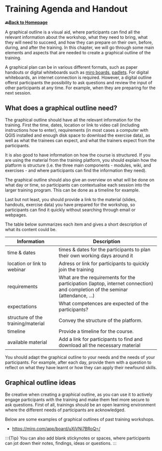 # Training Agenda and Handout

__🔙[Back to Homepage](/content/intro.md)__

A graphical outline is a visual aid, where participants can find all the relevant information about the workshop, what they need to bring, what they will need to succeed, and how they can prepare on their own, before, during, and after the training. In this chapter, we will go through some main elements and aspects that are needed to create a graphical outline of the training.

A graphical plan can be in various different formats, such as paper handouts or digital whiteboards such as [miro boards](miro.com), [padlets](https://padlet.com). For digital whiteboards, an internet connection is required. However, a digital outline offerst participants the possibility to ask questions and review the input of other participants at any time. For example, when they are preparing for the next session. 

## What does a graphical outline need?

The graphical outline should have all the relevant information for the training. First the time, dates, location or link to video call (including instructions how to enter), requirements (in most cases a computer with QGIS installed and enough disk space to download the exercise data), as well as what the trainees can expect, and what the trainers expect from the participants. 

It is also good to have information on how the course is structured. If you are using the material from the training platform, you should explain how the platform is structure (i.e. the three main components - modules, wiki, and exercises - and where participants can find the information they need).

The graphical outline should also give an overview on what will be done on what day or time, so participants can contextualise each session into the larger training program. This can be done as a timeline for example. 

Last but not least, you should provide a link to the material (slides, handouts, exercise data) you have prepared for the workshop, so participants can find it quickly without searching through email or webpages. 

The table below summarizes each item and gives a short description of what its content could be.

| Information | Description | 
| ----- | ----------- |
| time & dates | times & dates for the participants to plan their own working days around it |
| location or link to webinar | Adress or link for participants to quickly join the training |
| requirements | What are the requirements for the participation (laptop, internet connection) and completion of the seminar (attendance, ...) |
| expectations | What competences are expected of the participants? |
| structure of the training/material | Convey the structure of the platform.  |
| timeline | Provide a timeline for the course. | 
| available material | Add a link for participants to find and download all the necessary material |

You should adapt the graphical outline to your needs and the needs of your participants. For example, after each day, provide them with a question to reflect on what they have learnt or how they can apply their newfound skills. 

## Graphical outline ideas

Be creative when creating a graphical outline, as you can use it to actively engage participants with the training and make them feel more secure to ask questions. 
First of all, trainings should be an open learning environment where the different needs of participants are acknowledged. 

Below are some examples of graphical outlines of past training workshops.

- https://miro.com/app/board/uXjVNi7BRoQ=/

:::{Tip}
You can also add blank stickynotes or spaces, where participants can jot down their notes, findings, ideas or questions. 
:::